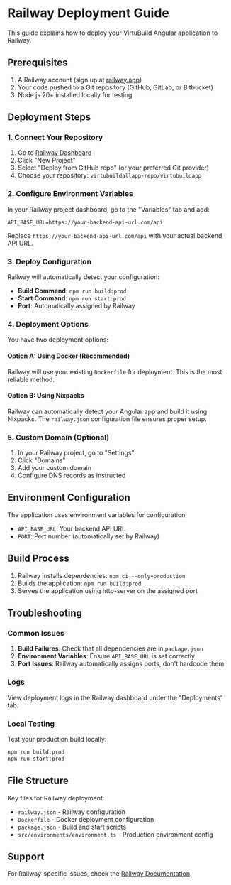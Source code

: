 # Railway Deployment Guide

This guide explains how to deploy your VirtuBuild Angular application to Railway.

## Prerequisites

1. A Railway account (sign up at [railway.app](https://railway.app))
2. Your code pushed to a Git repository (GitHub, GitLab, or Bitbucket)
3. Node.js 20+ installed locally for testing

## Deployment Steps

### 1. Connect Your Repository

1. Go to [Railway Dashboard](https://railway.app/dashboard)
2. Click "New Project"
3. Select "Deploy from GitHub repo" (or your preferred Git provider)
4. Choose your repository: `virtubuildallapp-repo/virtubuildapp`

### 2. Configure Environment Variables

In your Railway project dashboard, go to the "Variables" tab and add:

```
API_BASE_URL=https://your-backend-api-url.com/api
```

Replace `https://your-backend-api-url.com/api` with your actual backend API URL.

### 3. Deploy Configuration

Railway will automatically detect your configuration:

- **Build Command**: `npm run build:prod`
- **Start Command**: `npm run start:prod`
- **Port**: Automatically assigned by Railway

### 4. Deployment Options

You have two deployment options:

#### Option A: Using Docker (Recommended)
Railway will use your existing `Dockerfile` for deployment. This is the most reliable method.

#### Option B: Using Nixpacks
Railway can automatically detect your Angular app and build it using Nixpacks. The `railway.json` configuration file ensures proper setup.

### 5. Custom Domain (Optional)

1. In your Railway project, go to "Settings"
2. Click "Domains"
3. Add your custom domain
4. Configure DNS records as instructed

## Environment Configuration

The application uses environment variables for configuration:

- `API_BASE_URL`: Your backend API URL
- `PORT`: Port number (automatically set by Railway)

## Build Process

1. Railway installs dependencies: `npm ci --only=production`
2. Builds the application: `npm run build:prod`
3. Serves the application using http-server on the assigned port

## Troubleshooting

### Common Issues

1. **Build Failures**: Check that all dependencies are in `package.json`
2. **Environment Variables**: Ensure `API_BASE_URL` is set correctly
3. **Port Issues**: Railway automatically assigns ports, don't hardcode them

### Logs

View deployment logs in the Railway dashboard under the "Deployments" tab.

### Local Testing

Test your production build locally:

```bash
npm run build:prod
npm run start:prod
```

## File Structure

Key files for Railway deployment:

- `railway.json` - Railway configuration
- `Dockerfile` - Docker deployment configuration
- `package.json` - Build and start scripts
- `src/environments/environment.ts` - Production environment config

## Support

For Railway-specific issues, check the [Railway Documentation](https://docs.railway.app/).
